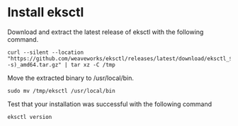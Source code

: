 # Install eksctl
Download and extract the latest release of eksctl with the following command.
```
curl --silent --location "https://github.com/weaveworks/eksctl/releases/latest/download/eksctl_$(uname -s)_amd64.tar.gz" | tar xz -C /tmp
```

Move the extracted binary to /usr/local/bin.
```
sudo mv /tmp/eksctl /usr/local/bin
```

Test that your installation was successful with the following command

```
eksctl version
```
